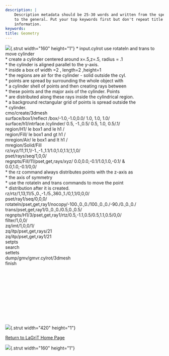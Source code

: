 ```yaml
---
description: |
    Description metadata should be 25-30 words and written from the specific
    to the general. Put your top keywords first but don't repeat title
    information.
keywords:  
title: Geometry
---
```


<div id="content-org">

![](http://www.lanl.gov/images/xtransparent.gif){.strut width="160"
height="1"}
\* input.cylrot use rotateln and trans to move cylinder\
\* create a cylinder centered around x=.5,z=.5, radius = .1\
\* the cylinder is aligned parallel to the y-axis.\
\* inside a box of width =2 , length=2 ,height=1\
\* the regions are air for the cylinder - solid outside the cyl.\
\* points are spread by surrounding the whole object with\
\* a cylinder shell of points and then creating rays between\
\* these points and the major axis of the cylinder. Points\
\* are distributed along these rays inside the cylindrical region.\
\* a background rectangular grid of points is spread outside the\
\* cylinder.\
cmo/create/3dmesh\
surface/box1/reflect /box/-1.0,-1.0,0.0/ 1.0, 1.0, 1.0/\
surface/h1/intrface /cylinder/ 0.5, -1.,0.5/ 0.5, 1.0, 0.5/.1/\
region/H1/ le box1 and le h1 /\
region/Fill/ le box1 and gt h1 /\
mregion/Air/ le box1 and lt h1 /\
mregion/Solid/Fill\
rz/xyz/11,11,1/-1.,-1.,1.1/1.0,1.0,1.1/,1,1,0/\
pset/rays/seq/1,0,0/\
regnpts/Fill/11/pset,get,rays/xyz/ 0.0,0.0,-0.1/1.0,1.0,-0.1/ &\
0.0,1.0,-0.1/0,0/\
\* the rz command always distributes points with the z-axis as\
\* the axis of symmetry\
\* use the rotateln and trans commands to move the point\
\* distribution after it is created.\
rz/rtz/1,13,11/5.,0.,-1./5.,360.,1./0,1,1/0,0,0/\
pset/ray1/seq/0,0,0/\
rotateln/pset,get,ray1/nocopy/-100.,0.,0./100.,0.,0./-90./0.,0.,0./\
trans/pset,get,ray1/0.,0.,0./0.5,0.,0.5/\
regnpts/H1/3/pset,get,ray1/rtz/0.5,-1.1,0.5/0.5,1.1,0.5/0,0/\
filter/1,0,0/\
zq/imt/1,0,0/1/\
zq/itp/pset,get,rays/21\
zq/itp/pset,get,ray1/21\
setpts\
search\
settets\
dump/gmv/gmvr.cylrot/3dmesh\
finish

 
=

 

 

 

![](http://www.lanl.gov/images/xtransparent.gif){.strut width="420"
height="1"}

[Return to LaGriT Home Page](index.shtml)

![](http://www.lanl.gov/images/xtransparent.gif){.strut width="160"
height="1"}

</div>
